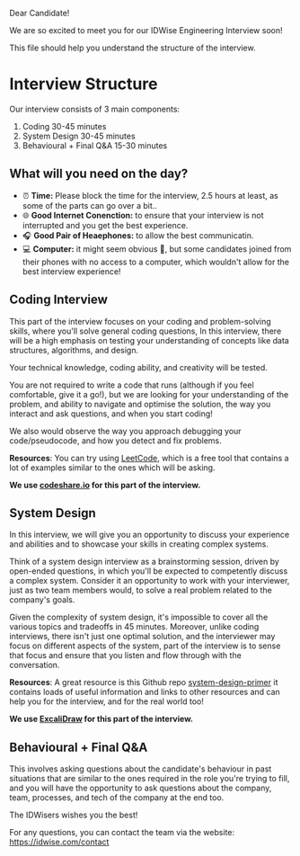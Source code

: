 Dear Candidate!

We are so excited to meet you for our IDWise Engineering Interview soon!

This file should help you understand the structure of the interview.

# Interview Structure

Our interview consists of 3 main components:

1.  Coding 30-45 minutes
2.  System Design 30-45 minutes
3.  Behavioural + Final Q&A 15-30 minutes


## What will you need on the day?
* ⏰ **Time:** Please block the time for the interview, 2.5 hours at least, as some of the parts can go over a bit..
* 🌐 **Good Internet Conenction:** to ensure that your interview is not interrupted and you get the best experience.
* 🎧 **Good Pair of Heaephones:** to allow the best communicatin.
* 💻 **Computer:** it might seem obvious 🙂, but some candidates joined from their phones with no access to a computer, which wouldn't allow for the best interview experience!

## Coding Interview

This part of the interview focuses on your coding and problem-solving skills, where you'll solve general coding questions, In this interview, there will be a high emphasis on testing your understanding of concepts like data structures, algorithms, and design.

Your technical knowledge, coding ability, and creativity will be tested.

You are not required to write a code that runs (although if you feel comfortable, give it a go!), but we are looking for your understanding of the problem, and ability to navigate and optimise the solution, the way you interact and ask questions, and when you start coding!

We also would observe the way you approach debugging your code/pseudocode, and how you detect and fix problems.

**Resources**: You can try using [LeetCode](https://leetcode.com/), which is a free tool that contains a lot of examples similar to the ones which will be asking.

**We use [codeshare.io](https://codeshare.io/) for this part of the interview.**

## System Design

In this interview, we will give you an opportunity to discuss your experience and abilities and to showcase your skills in creating complex systems.

Think of a system design interview as a brainstorming session, driven by open-ended questions, in which you'll be expected to competently discuss a complex system. Consider it an opportunity to work with your interviewer, just as two team members would, to solve a real problem related to the company's goals.

Given the complexity of system design, it's impossible to cover all the various topics and tradeoffs in 45 minutes. Moreover, unlike coding interviews, there isn't just one optimal solution, and the interviewer may focus on different aspects of the system, part of the interview is to sense that focus and ensure that you listen and flow through with the conversation.

**Resources**: A great resource is this Github repo [system-design-primer](https://github.com/donnemartin/system-design-primer) it contains loads of useful information and links to other resources and can help you for the interview, and for the real world too!

**We use [ExcaliDraw](https://excalidraw.com/) for this part of the interview.**

## Behavioural + Final Q&A

This involves asking questions about the candidate's behaviour in past situations that are similar to the ones required in the role you're trying to fill, and you will have the opportunity to ask questions about the company, team, processes, and tech of the company at the end too.

The IDWisers wishes you the best! 

For any questions, you can contact the team via the website: https://idwise.com/contact
